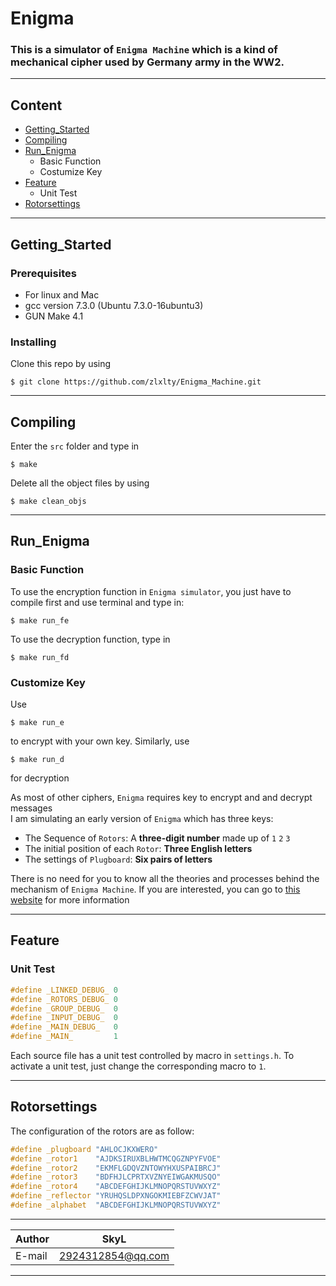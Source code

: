 Enigma
======

### This is a simulator of `Enigma Machine` which is a kind of mechanical cipher used by Germany army in the WW2.

****

## Content
* [Getting_Started](#getting_started)
* [Compiling](#compiling)
* [Run_Enigma](#run_enigma)
    * Basic Function
    * Costumize Key
* [Feature](#feature)
    * Unit Test
* [Rotorsettings](#rotorsettings)

****

## Getting_Started
### Prerequisites
* For linux and Mac
* gcc version 7.3.0 (Ubuntu 7.3.0-16ubuntu3)
* GUN Make 4.1

### Installing  
Clone this repo by using
```
$ git clone https://github.com/zlxlty/Enigma_Machine.git
```

****

## Compiling
Enter the `src` folder and type in
```
$ make
```
Delete all the object files by using
```
$ make clean_objs
```

****

## Run_Enigma
### Basic Function
To use the encryption function in `Enigma simulator`, you just have to compile first and use terminal and type in:
```
$ make run_fe
```
To use the decryption function, type in
```
$ make run_fd
```
### Customize Key
Use
```
$ make run_e
```
to encrypt with your own key. Similarly, use
```
$ make run_d
```
for decryption  

As most of other ciphers, `Enigma` requires key to encrypt and and decrypt messages  
I am simulating an early version of `Enigma` which has three keys:
* The Sequence of `Rotors`: A **three-digit number** made up of `1` `2` `3`
* The initial position of each `Rotor`: **Three English letters**
* The settings of `Plugboard`: **Six pairs of letters**

There is no need for you to know all the theories and processes behind the mechanism of `Enigma Machine`. If you are interested, you can go to [this website](http://enigma.louisedade.co.uk/howitworks.html) for more information

****

## Feature
### Unit Test
```c
#define _LINKED_DEBUG_ 0
#define _ROTORS_DEBUG_ 0
#define _GROUP_DEBUG_  0
#define _INPUT_DEBUG_  0
#define _MAIN_DEBUG_   0
#define _MAIN_         1
```
Each source file has a unit test controlled by macro in `settings.h`. To activate a unit test, just change the corresponding macro to `1`.

****

## Rotorsettings
The configuration of the rotors are as follow:
```c
#define _plugboard "AHLOCJKXWERO"
#define _rotor1    "AJDKSIRUXBLHWTMCQGZNPYFVOE"
#define _rotor2    "EKMFLGDQVZNTOWYHXUSPAIBRCJ"
#define _rotor3    "BDFHJLCPRTXVZNYEIWGAKMUSQO"
#define _rotor4    "ABCDEFGHIJKLMNOPQRSTUVWXYZ"
#define _reflector "YRUHQSLDPXNGOKMIEBFZCWVJAT"
#define _alphabet  "ABCDEFGHIJKLMNOPQRSTUVWXYZ"
```

****

|Author|SkyL|
|---|---|
|E-mail|2924312854@qq.com|

****
